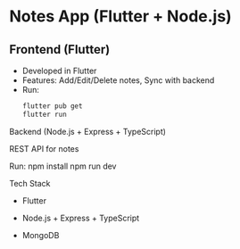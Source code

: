 # Notes App (Flutter + Node.js)

## Frontend (Flutter)
- Developed in Flutter
- Features: Add/Edit/Delete notes, Sync with backend
- Run:
  ```bash
  flutter pub get
  flutter run


Backend (Node.js + Express + TypeScript)

REST API for notes

Run:
npm install
npm run dev

Tech Stack

- Flutter

- Node.js + Express + TypeScript

- MongoDB 
